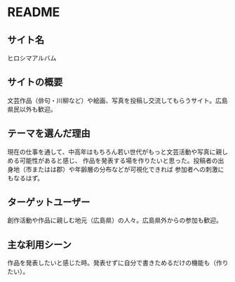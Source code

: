 # README

## サイト名

ヒロシマアルバム

## サイトの概要

文芸作品（俳句・川柳など）や絵画、写真を投稿し交流してもらうサイト。広島県民以外も歓迎。

## テーマを選んだ理由

現在の仕事を通して、中高年はもちろん若い世代がもっと文芸活動や写真に親しめる可能性があると感じ、
作品を発表する場を作りたいと思った。投稿者の出身地（市またはは郡）や年齢層の分布などが可視化できれば
参加者への刺激にもなるはず。

## ターゲットユーザー

創作活動や作品に親しむ地元（広島県）の人々。広島県外からの参加も歓迎。

## 主な利用シーン

作品を発表したいと感じた時。発表せずに自分で書きためるだけの機能も（作りたい）。
